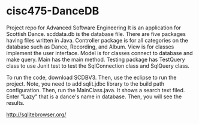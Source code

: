 # cisc475-DanceDB
Project repo for Advanced Software Engineering
It is an application for Scottish Dance. scddata.db is the database file. There are five packages having files written in Java. Controller package is for all categories on the database such as Dance, Recording, and Album. View is for classes implement the user interface. Model is for classes connect to database and make query. Main has the main method. Testing package has TestQuery class to use Junit test to test the SqlConnection class and SqlQuery class. 

To run the code, download SCDBV3. Then, use the eclipse to run the project. Note, you need to add sqlit.jdbc library to the build path configuration. Then, run the MainClass.java. It shows a search text filed. Enter "Lazy" that is a dance's name in database. Then, you will see the results.


http://sqlitebrowser.org/
